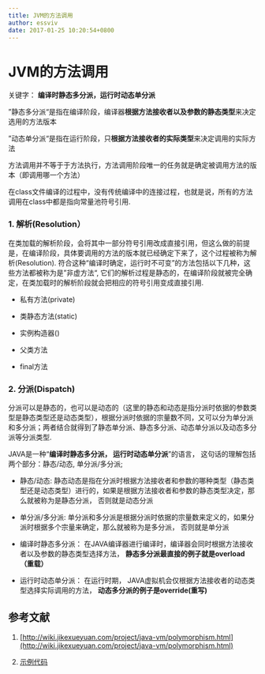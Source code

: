```yaml
---
title: JVM的方法调用
author: essviv
date: 2017-01-25 10:20:54+0800
---
```


# JVM的方法调用

关键字： **编译时静态多分派，运行时动态单分派**

”静态多分派“是指在编译阶段，编译器**根据方法接收者以及参数的静态类型**来决定选用的方法版本

”动态单分派“是指在运行阶段，只**根据方法接收者的实际类型**来决定调用的实际方法


方法调用并不等于于方法执行，方法调用阶段唯一的任务就是确定被调用方法的版本（即调用哪一个方法）

在class文件编译的过程中，没有传统编译中的连接过程，也就是说，所有的方法调用在class中都是指向常量池符号引用.

### 1. 解析(Resolution）

在类加载的解析阶段，会将其中一部分符号引用改成直接引用，但这么做的前提是，在编译阶段，具体要调用的方法的版本就已经确定下来了，这个过程被称为解析(Resolution). 符合这种“编译时确定，运行时不可变”的方法包括以下几种，这些方法都被称为是”非虚方法“, 它们的解析过程是静态的，在编译阶段就被完全确定，在类加载时的解析阶段就会把相应的符号引用变成直接引用.

* 私有方法(private)

* 类静态方法(static)

* 实例构造器(<init>)

* 父类方法

* final方法

### 2. 分派(Dispatch)

分派可以是静态的，也可以是动态的（这里的静态和动态是指分派时依据的参数类型是静态类型还是动态类型），根据分派时依据的宗量数不同，又可以分为单分派和多分派；两者结合就得到了静态单分派、静态多分派、动态单分派以及动态多分派等分派类型.

JAVA是一种“**编译时静态多分派， 运行时动态单分派**”的语言， 这句话的理解包括两个部分：静态/动态, 单分派/多分派; 

* 静态/动态: 静态动态是指在分派时根据方法接收者和参数的哪种类型（静态类型还是动态类型）进行的，如果是根据方法接收者和参数的静态类型决定，那么就被称为是静态分派， 否则就是动态分派

* 单分派/多分派: 单分派和多分派是根据分派时依据的宗量数来定义的，如果分派时根据多个宗量来确定，那么就被称为是多分派， 否则就是单分派

* 编译时静态多分派： 在JAVA编译器进行编译时，编译器会同时根据方法接收者以及参数的静态类型选择方法， **静态多分派最直接的例子就是overload（重载）**

* 运行时动态单分派： 在运行时期， JAVA虚拟机会仅根据方法接收者的动态类型选择实际调用的方法， **动态多分派的例子是override(重写)**

        

## 参考文献

1. [http://wiki.jikexueyuan.com/project/java-vm/polymorphism.html](http://wiki.jikexueyuan.com/project/java-vm/polymorphism.html)

2. [示例代码](https://github.com/Essviv/spring/blob/master/src/main/java/com/cmcc/syw/dispatch/MethodChooser.java)

 

    